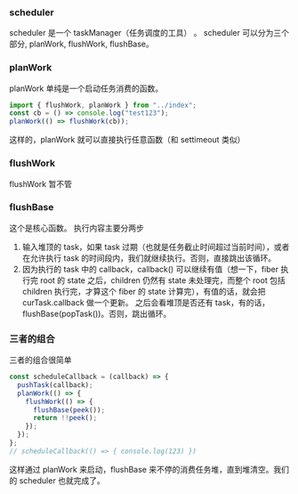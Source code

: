 ### scheduler

scheduler 是一个 taskManager（任务调度的工具） 。
scheduler 可以分为三个部分, planWork, flushWork, flushBase。

### planWork

planWork 单纯是一个启动任务消费的函数。

```js
import { flushWork, planWork } from "../index";
const cb = () => console.log("test123");
planWork(() => flushWork(cb));
```

这样的，planWork 就可以直接执行任意函数（和 settimeout 类似）

### flushWork

flushWork 暂不管

### flushBase

这个是核心函数。
执行内容主要分两步

1. 输入堆顶的 task，如果 task 过期（也就是任务截止时间超过当前时间），或者在允许执行 task 的时间段内，我们就继续执行。否则，直接跳出该循环。
2. 因为执行的 task 中的 callback，callback() 可以继续有值（想一下，fiber 执行完 root 的 state 之后，children 仍然有 state 未处理完，而整个 root 包括 children 执行完，才算这个 fiber 的 state 计算完），有值的话，就会把 curTask.callback 做一个更新。
   之后会看堆顶是否还有 task，有的话，flushBase(popTask())。否则，跳出循环。

### 三者的组合

三者的组合很简单

```js
const scheduleCallback = (callback) => {
  pushTask(callback);
  planWork(() => {
    flushWork(() => {
      flushBase(peek());
      return !!peek();
    });
  });
};
// scheduleCallback(() => { console.log(123) })
```

这样通过 planWork 来启动，flushBase 来不停的消费任务堆，直到堆清空。我们的 scheduler 也就完成了。
